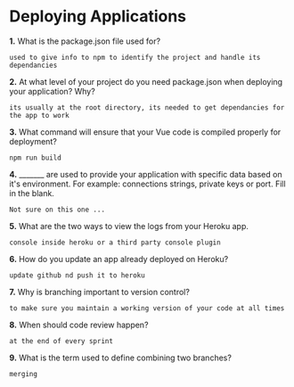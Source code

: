 # Deploying Applications

**1.** What is the package.json file used for?
<!-- enter you answer in the space below -->
```
used to give info to npm to identify the project and handle its dependancies
``` 
**2.** At what level of your project do you need package.json when deploying your application? Why?
<!-- enter you answer in the space below -->
```
its usually at the root directory, its needed to get dependancies for the app to work
```
**3.** What command will ensure that your Vue code is compiled properly for deployment?
<!-- enter you answer in the space below -->
```
npm run build
```
**4.** _______ are used to provide your application with specific data based on it's environment. For example: connections strings, private keys or port. Fill in the blank.
<!-- enter you answer in the space below -->
```
Not sure on this one ...
```
**5.** What are the two ways to view the logs from your Heroku app.
<!-- enter you answer in the space below -->
```
console inside heroku or a third party console plugin
```
**6.** How do you update an app already deployed on Heroku?
<!-- enter you answer in the space below -->
```
update github nd push it to heroku
```
**7.** Why is branching important to version control?
<!-- enter you answer in the space below -->
```
to make sure you maintain a working version of your code at all times
```
**8.** When should code review happen?
<!-- enter you answer in the space below -->
```
at the end of every sprint
```
**9.** What is the term used to define combining two branches?
<!-- enter you answer in the space below -->
```
merging
```
